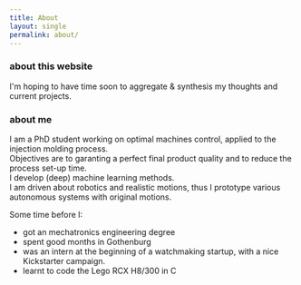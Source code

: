 ```yaml
---
title: About
layout: single
permalink: about/
---
```


### about this website
I'm hoping to have time soon to aggregate & synthesis my thoughts and current projects.

### about me
I am a PhD student working on optimal machines control, applied to the injection molding process.  
Objectives are to garanting a perfect final product quality and to reduce the process set-up time.  
I develop (deep) machine learning methods.  
I am driven about robotics and realistic motions, thus I prototype various autonomous systems with original motions.  

Some time before I:
- got an mechatronics engineering degree 
- spent good months in Gothenburg
- was an intern at the beginning of a watchmaking startup, with a nice Kickstarter campaign.
- learnt to code the Lego RCX H8/300 in C

